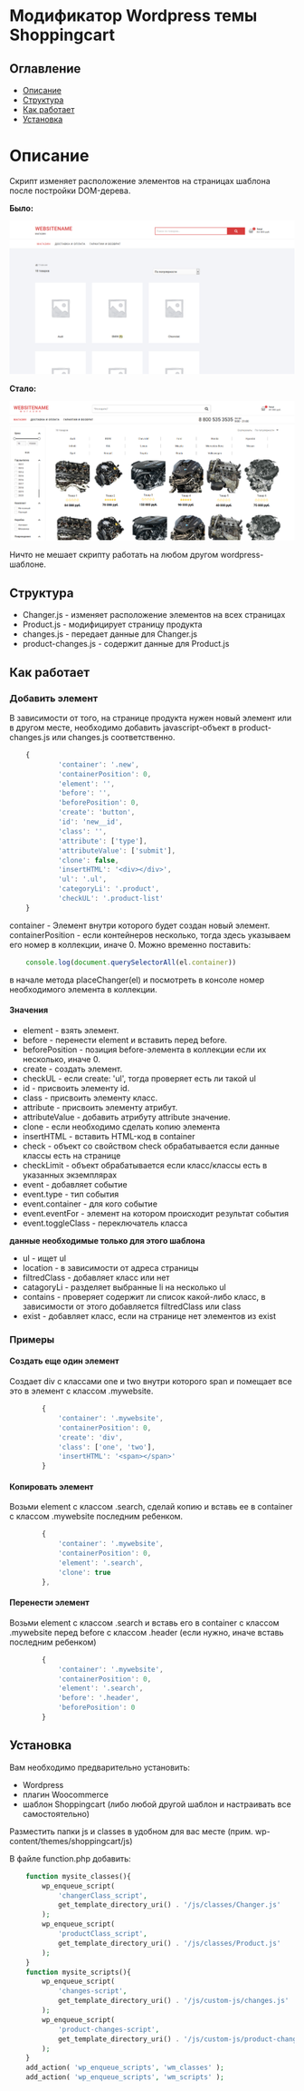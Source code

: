 # Модификатор Wordpress темы Shoppingcart

## Оглавление

* [Описание](#desc)
* [Структура](#str)
* [Как работает](#str)
* [Установка](#inst)

<a name="desc">

# Описание

</a>

Скрипт изменяет расположение элементов на страницах шаблона после постройки DOM-дерева.  

**Было:**

![shoppingcart-before](shoppingcart-before.png)

**Стало:**

![shoppingcart-after](shoppingcart-after.png)

Ничто не мешает скрипту работать на любом другом wordpress-шаблоне.

<a name="str">

## Структура

</a>

* Changer.js - изменяет расположение элементов на всех страницах
* Product.js - модифицирует страницу продукта
* changes.js - передает данные для Changer.js
* product-changes.js - содержит данные для Product.js

<a name="how">

## Как работает

</a>

### Добавить элемент

В зависимости от того, на странице продукта нужен новый элемент или в другом месте, необходимо добавить javascript-объект в product-changes.js или changes.js соответственно.

```javascript
    {
			'container': '.new',
			'containerPosition': 0,
			'element': '',
            'before': '',
            'beforePosition': 0,
			'create': 'button',
			'id': 'new__id',
			'class': '',
			'attribute': ['type'],
            'attributeValue': ['submit'],
            'clone': false,
            'insertHTML': '<div></div>',
            'ul': '.ul',
            'categoryLi': '.product',
            'checkUL': '.product-list'
	}
```
container - Элемент внутри которого будет создан новый элемент.  
containerPosition - если контейнеров несколько, тогда здесь указываем его номер в коллекции, иначе 0. Можно временно поставить:

```javascript
    console.log(document.querySelectorAll(el.container))
```
в начале метода placeChanger(el) и посмотреть в консоле номер необходимого элемента в коллекции.

#### Значения

* element - взять элемент.  
* before - перенести element и вставить перед before.  
* beforePosition - позиция before-элемента в коллекции если их несколько, иначе 0.  
* create - создать элемент.  
* checkUL - если create: 'ul', тогда проверяет есть ли такой ul  
* id - присвоить элементу id.  
* class - присвоить элементу класс.  
* attribute - присвоить элементу атрибут.  
* attributeValue - добавить атрибуту attribute значение.  
* clone - если необходимо сделать копию элемента  
* insertHTML - вставить HTML-код в container  
* check - объект со свойством check обрабатывается если данные классы есть на странице  
* checkLimit - объект обрабатывается если класс/классы есть в указанных экземплярах  
* event - добавляет событие  
* event.type - тип события  
* event.container - для кого событие  
* event.eventFor - элемент на котором происходит результат события  
* event.toggleClass - переключатель класса  

**данные необходимые только для этого шаблона**

* ul - ищет ul  
* location - в зависимости от адреса страницы  
* filtredClass - добавляет класс или нет  
* catagoryLi - разделяет выбранные li на несколько ul  
* contains - проверяет содержит ли список какой-либо класс, в зависимости от этого добавляется filtredClass или class  
* exist - добавляет класс, если на странице нет элементов из exist  

### Примеры

#### Создать еще один элемент

Создает div с классами one и two внутри которого span и помещает все это в элемент с классом .mywebsite.

```javascript
        {
			'container': '.mywebsite',
			'containerPosition': 0,
			'create': 'div',
			'class': ['one', 'two'],
			'insertHTML': '<span></span>'
		}
```
#### Копировать элемент

Возьми element с классом .search, сделай копию и вставь ее в container с классом .mywebsite последним ребенком.

```javascript
        {
			'container': '.mywebsite',
			'containerPosition': 0,
			'element': '.search',
			'clone': true
		},
```
#### Перенести элемент

Возьми element с классом .search и вставь его в container с классом .mywebsite перед before с классом .header (если нужно, иначе вставь последним ребенком)

```javascript
        {
			'container': '.mywebsite',
			'containerPosition': 0,
			'element': '.search',
			'before': '.header',
			'beforePosition': 0
		}
```
<a name="inst">

## Установка

</a>

Вам необходимо предварительно установить:

* Wordpress
* плагин Woocommerce
* шаблон Shoppingcart (либо любой другой шаблон и настраивать все самостоятельно)

Разместить папки js и classes в удобном для вас месте (прим. wp-content/themes/shoppingcart/js)

В файле function.php добавить:

```php
    function mysite_classes(){
        wp_enqueue_script(
            'changerClass_script',
            get_template_directory_uri() . '/js/classes/Changer.js'
        );
        wp_enqueue_script(
            'productClass_script',
            get_template_directory_uri() . '/js/classes/Product.js'
        );	
    }
    function mysite_scripts(){	
        wp_enqueue_script(
            'changes-script',
            get_template_directory_uri() . '/js/custom-js/changes.js'
        );
        wp_enqueue_script(
            'product-changes-script',
            get_template_directory_uri() . '/js/custom-js/product-changes.js'
        );	
    }
    add_action( 'wp_enqueue_scripts', 'wm_classes' );
    add_action( 'wp_enqueue_scripts', 'wm_scripts' );
```